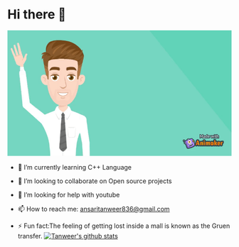 # Hi there 👋
[![MasterHead](https://raw.githubusercontent.com/Tanweer52/Tanweer52/843a8ecad6fb0cbfe6098e6dd87d5bca0162a418/gif.gif)](https://username.github.io)

- 🌱 I’m currently learning C++ Language  
- 👯 I’m looking to collaborate on Open source projects 
- 🤔 I’m looking for help with youtube 
- 📫 How to reach me: ansaritanweer836@gmail.com
  
- ⚡ Fun fact:The feeling of getting lost inside a mall is known as the Gruen transfer.
[![Tanweer's github stats](https://github-readme-stats.vercel.app/api?username=Tanweer52&show_icons=true&theme=radical)](https://github.com/Tanweer52/github-readme-stats)

